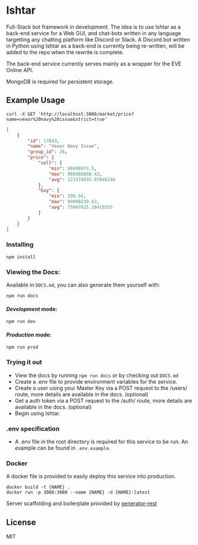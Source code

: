 # Ishtar

Full-Stack bot framework in development. The idea is to use Ishtar as a back-end service for a Web GUI, and chat-bots written in any language targetting any chatting platform like Discord or Slack. A Discord bot written in Python using Ishtar as a back-end is currently being re-written, will be added to the repo when the rewrite is complete.

The back-end service currently serves mainly as a wrapper for the EVE Online API.

MongoDB is required for persistent storage.

## Example Usage
```
curl -X GET 'http://localhost:3000/market/price?name=vexor%20navy%20issue&strict=true'
```
```json
[
    {
        "id": 17843,
        "name": "Vexor Navy Issue",
        "group_id": 26,
        "price": {
            "sell": {
                "min": 98490973.5,
                "max": 988888888.42,
                "avg": 123374035.97846146
            },
            "buy": {
                "min": 198.94,
                "max": 90000239.43,
                "avg": 75047825.20419355
            }
        }
    }
]
```

### Installing
```
npm install
```

### Viewing the Docs:
Available in `DOCS.md`, you can also generate them yourself with:
```
npm run docs
```
#### *Development* mode:

```
npm run dev
```

#### *Production* mode:

```
npm run prod
```

### Trying it out
* View the docs by running `npm run docs` or by checking out `DOCS.md`
* Create a .env file to provide environment variables for the service.
* Create a user using your Master Key via a POST request to the /users/ route, more details are available in the docs. (optional)
* Get a auth token via a POST request to the /auth/ route, more details are available in the docs. (optional)
* Begin using Ishtar.

### .env specification
* A .env file in the root directory is required for this service to be run. An example can be found in `.env.example`.

### Docker
A docker file is provided to easily deploy this service into production.
```
docker build -t {NAME} .
docker run -p 3000:3000 --name {NAME} -d {NAME}:latest
```

Server scaffolding and boilerplate provided by [generator-rest](https://github.com/diegohaz/rest)

License
----
MIT
